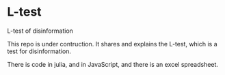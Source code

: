 # L-test
L-test of disinformation

This repo is under contruction.
It shares and explains the L-test, which is a test for disinformation. 

There is code in julia, and in JavaScript, and there is an excel spreadsheet.
